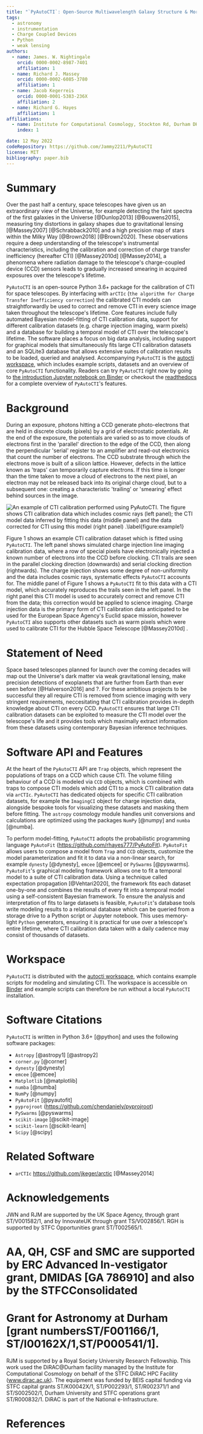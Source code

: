 ```yaml
---
title: "`PyAutoCTI`: Open-Source Multiwavelength Galaxy Structure & Morphology"
tags:
  - astronomy
  - instrumentation
  - Charge Coupled Devices
  - Python
  - weak lensing
authors:
  - name: James. W. Nightingale
    orcid: 0000-0002-8987-7401
    affiliation: 1
  - name: Richard J. Massey
    orcid: 0000-0002-6085-3780
    affiliation: 1 
  - name: Jacob Kegerreis
    orcid: 0000-0001-5383-236X
    affiliation: 2 
  - name: Richard G. Hayes
    affiliation: 1
affiliations:
  - name: Institute for Computational Cosmology, Stockton Rd, Durham DH1 3LE
    index: 1

date: 12 May 2022
codeRepository: https://github.com/Jammy2211/PyAutoCTI
license: MIT
bibliography: paper.bib
---
```


# Summary

Over the past half a century, space telescopes have given us an extraordinary view of the Universe, for example detecting 
the faint spectra of the first galaxies in the Universe [@Dunlop2013] [@Bouwens2015], measuring tiny distortions in
galaxy shapes due to gravitational lensing [@Massey2007] [@Schrabback2010] and a high precision map of stars within
the Milky Way [@Brown2018] [@Brown2020]. These observations require a deep understanding of the telescope's
instrumental characteristics, including the calibration and correction of charge transfer inefficiency (hereafter CTI) [@Massey2010d] [@Massey2014],
a phenomena where radiation damage to the telescope's charge-coupled device (CCD) sensors leads to gradually
increased smearing in acquired exposures over the telescope's lifetime.

`PyAutoCTI` is an open-source Python 3.6+ package for the calibration of CTI for space telescopes. By interfacing
with `arCTIc` (`the algorithm for Charge Transfer Inefficiency correction`) the calibrated CTI models can straightforwardly
be used to correct and remove CTI in every science image taken throughout the telescope's lifetime. Core features 
include fully automated Bayesian model-fitting of CTI calibration data, support for different calibration
datasets (e.g. charge injection imaging, warm pixels) and a database for building a temporal model of CTI
over the telescope's lifetime. The software places a focus on big data analysis, including support for 
graphical models that simultaneously fits large CTI calibration datasets and an SQLite3 database that allows extensive 
suites of calibration results to be loaded, queried and analysed. Accompanying `PyAutoCTI` is 
the [autocti workspace](https://github.com/Jammy2211/autocti_workspace), which includes example scripts, datasets and an
overview of core `PyAutoCTI` functionality. Readers can  try `PyAutoCTI` right now by going 
to [the introduction Jupyter notebook on Binder](https://mybinder.org/v2/gh/Jammy2211/autocti_workspace/release) or 
checkout the [readthedocs](https://pyautocti.readthedocs.io/en/latest/) for a complete overview of `PyAutoCTI`'s 
features.

# Background

During an exposure, photons hitting a CCD generate photo-electrons that are held in discrete clouds (pixels) by a grid 
of electrostatic potentials. At the end of the exposure, the potentials are varied so as to move clouds of electrons 
first in the 'parallel' direction to the edge of the CCD, then along the perpendicular 'serial' register to an 
amplifier and read-out electronics that count the number of electrons. The CCD substrate through which the electrons 
move is built of a silicon lattice. However, defects in the lattice known as 'traps' can temporarily capture electrons. 
If this time is longer than the time taken to move a cloud of electrons to the next pixel, an electron may not be 
released back into its original charge cloud, but to a subsequent one: creating a characteristic 'trailing' or 'smearing' 
effect behind sources in the image. 

![An example of CTI calibration performed using `PyAutoCTI`. The figure shows CTI calibration data which includes cosmic rays (left panel); the CTI model data inferred by fitting this data (middle panel) and the data corrected for CTI using this model (right panel) .\label{figure:example1}](hstcombined.png)

Figure 1 shows an example CTI calibration dataset which is fitted using `PyAutoCTI`. The left panel shows simulated
charge injection line imaging calibration data, where a row of special pixels have electronically injected a known 
number of electrons into the CCD before clocking. CTI trails are seen in the parallel clocking direction (downwards)
and serial clocking direction (rightwards). The charge injection shows some degree of non-uniformity and the data
includes cosmic rays, systematic effects `PyAutoCTI` accounts for. The middle panel of
Figure 1 shows a `PyAutoCTI` fit to this data with a CTI model, which accurately reproduces the trails seen in the
left panel. In the right panel this CTI model is used to accurately correct and remove CTI from the data; this 
correction would be applied to science imaging. Charge injection data is the primary form of CTI calibration data 
anticipated to be used for the European Space Agency's Euclid space mission, however `PyAutoCTI` also supports other 
datasets such as warm pixels which were used to calibrate CTI for the Hubble Space Telescope [@Massey2010d] .
 
# Statement of Need

Space based telescopes planned for launch over the coming decades will map out the Universe's dark matter via
weak gravitational lensing, make precision detections of exoplanets that are further from Earth than ever
seen before [@Halverson2016] and ?. For these ambitious projects to be successful they all require CTI is removed
from science imaging with very stringent requirements, neccesitating that CTI calibration provides in-depth knowledge 
about CTI on every CCD. `PyAutoCTI` ensures that large CTI calibration datasets can be exploited to measure the CTI model 
over the telescope's life and it provides tools which maximally extract information from these datasets using contemporary 
Bayesian inference techniques.

# Software API and Features

At the heart of the `PyAutoCTI` API are `Trap` objects, which represent the populations of traps on a CCD which cause
CTI. The volume filling behaviour of a CCD is modeled via `CCD` objects, which is combined with traps to compose CTI 
models which add CTI to a mock CTI calibration data via `arCTIc`. `PyAutoCTI` has dedicated objects for specific
CTI calibration datasets, for example the `ImagingCI` object for charge injection data, alongside bespoke tools
for visualizing these datasets and masking them before fitting.  The `astropy` cosmology module 
handles unit conversions and calculations are optimized using the packages `NumPy` [@numpy] and `numba` [@numba].

To perform model-fitting, `PyAutoCTI` adopts the probabilistic programming  
language `PyAutoFit` (https://github.com/rhayes777/PyAutoFit). `PyAutoFit` allows users to compose a 
model from `Trap` and `CCD` objects, customize the model parameterization and fit it to data via a 
non-linear search, for example `dynesty` [@dynesty], `emcee` [@emcee] or `PySwarms` [@pyswarms]. `PyAutoFit`'s 
graphical modeling framework allows one to fit a temporal model to a suite of CTI calibration data. Using a technique 
called expectation propagation [@Vehtari2020], the framework fits each dataset one-by-one and combines the results of 
every fit into a temporal model using a self-consistent Bayesian framework. To ensure the analysis and interpretation of 
fits to large datasets is feasible, `PyAutoFit`'s database tools write modeling results to a relational database which 
can be queried from a storage drive to a Python script or Jupyter notebook. This uses memory-light `Python` generators, 
ensuring it is practical for use over a telescope's entire lifetime, where CTI calibration data taken with a daily
cadence may consist of thousands of datasets.

# Workspace

`PyAutoCTI` is distributed with the [autocti workspace](https://github.com/Jammy2211/autocti_workspace>), which 
contains example scripts for modeling and simulating CTI. The workspace is accessible 
on [Binder](https://mybinder.org/v2/gh/Jammy2211/autocti_workspace/HEAD) and example scripts can therefore be run 
without a local `PyAutoCTI` installation.

# Software Citations

`PyAutoCTI` is written in Python 3.6+ [@python] and uses the following software packages:

- `Astropy` [@astropy1] [@astropy2]
- `corner.py` [@corner]
- `dynesty` [@dynesty]
- `emcee` [@emcee]
- `Matplotlib` [@matplotlib]
- `numba` [@numba]
- `NumPy` [@numpy]
- `PyAutoFit` [@pyautofit]
- `pyprojroot` (https://github.com/chendaniely/pyprojroot)
- `PySwarms` [@pyswarms]
- `scikit-image` [@scikit-image]
- `scikit-learn` [@scikit-learn]
- `Scipy` [@scipy]

# Related Software

- `arCTIc` https://github.com/jkeger/arctic [@Massey2014]

# Acknowledgements

JWN and RJM are supported by the UK Space Agency, through grant ST/V001582/1, and by InnovateUK through grant TS/V002856/1. 
RGH is supported by STFC Opportunities grant ST/T002565/1.
# AA, QH, CSF and SMC are supported by ERC Advanced In-vestigator grant, DMIDAS [GA 786910] and also by the STFCConsolidated 
# Grant for Astronomy at Durham [grant numbersST/F001166/1, ST/I00162X/1,ST/P000541/1].
RJM is supported by a Royal Society University Research Fellowship.
This work used the DiRAC@Durham facility managed by the Institute for Computational Cosmology on behalf of the STFC DiRAC HPC Facility (www.dirac.ac.uk). The equipment was funded by BEIS capital funding via STFC capital grants ST/K00042X/1, ST/P002293/1, ST/R002371/1 and ST/S002502/1, Durham University and STFC operations grant ST/R000832/1. DiRAC is part of the National e-Infrastructure.

# References
